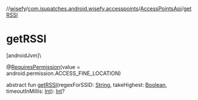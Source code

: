 //[wisefy](../../../index.md)/[com.isupatches.android.wisefy.accesspoints](../index.md)/[AccessPointsApi](index.md)/[getRSSI](get-r-s-s-i.md)

# getRSSI

[androidJvm]\

@[RequiresPermission](https://developer.android.com/reference/kotlin/androidx/annotation/RequiresPermission.html)(value = android.permission.ACCESS_FINE_LOCATION)

abstract fun [getRSSI](get-r-s-s-i.md)(regexForSSID: [String](https://kotlinlang.org/api/latest/jvm/stdlib/kotlin/-string/index.html), takeHighest: [Boolean](https://kotlinlang.org/api/latest/jvm/stdlib/kotlin/-boolean/index.html), timeoutInMillis: [Int](https://kotlinlang.org/api/latest/jvm/stdlib/kotlin/-int/index.html)): [Int](https://kotlinlang.org/api/latest/jvm/stdlib/kotlin/-int/index.html)?
